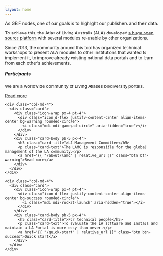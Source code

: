 ```yaml
---
layout: home
---
```


<section>
  <!-- https://bootstrapious.com/p/bootstrap-image-overlay -->
  <!-- Block with a gradient transparent overlay -->
  <!-- https://images.ala.org.au/image/179b8bf5-6858-4798-8ab0-c6ef00e7393b -->
  <div class="overlay-dark bg-cover bg-center p-5" style="background: url(/assets/img/participants/au-5.jpg);background-size: cover; background-repeat: no-repeat;" data-toggle="tooltip" data-placement="right" data-html="true" title="<em>Myrmecobius fasciatus Waterhouse, 1836</em><br>© Owen Lishmund, CC-BY-3.0">
    <div class="overlay-content text-white text-center p-5">
      <div class="container">
        <p class="lead demo-text mb-4">As GBIF nodes, one of our goals is to highlight our publishers and their data.</p>
        <p class="lead demo-text mb-4">To achieve this, the Atlas of Living Australia (ALA) developed <a href="https://github.com/AtlasOfLivingAustralia/" target="_blank">a huge open source platform</a> with several modules re-usable by other organizations.</p>
        <p class="lead demo-text mb-4">Since 2013, the community around this tool has organized technical workshops to present ALA modules to other institutions that wanted to implement it, to improve already existing national data portals and to learn from each other’s achievements.</p>
      </div>
    </div>
  </div>
</section>

<!-- based in https://preview.colorlib.com/#smash -->
<section class="section-2" id="cards">

<div class="container card-styles">
  <div class="row">
    <div class="col-md-4">
      <div class="card">
        <div class="icon-wrap px-4 pt-4">
          <div class="icon d-flex justify-content-center align-items-center bg-info rounded-circle">
            <i class="mdi mdi-account-group" aria-hidden="true"></i>
          </div>
        </div>
        <div class="card-body pb-5 px-4">
          <h5 class="card-title">Participants</h5>
          <p class="card-text">We are a worldwide community of Living Atlases biodiversity portals.</p>
          <a href="{{ "/participants" | relative_url }}" class="btn btn-info">Read more</a>
        </div>
      </div>
    </div>

    <div class="col-md-4">
      <div class="card">
        <div class="icon-wrap px-4 pt-4">
          <div class="icon d-flex justify-content-center align-items-center bg-warning rounded-circle">
            <i class="mdi mdi-gamepad-circle" aria-hidden="true"></i>
          </div>
        </div>
        <div class="card-body pb-5 px-4">
          <h5 class="card-title">LA Management Committee</h5>
          <p class="card-text">The LAMC is responsible for the global management of the LA community.</p>
          <a href="{{ "/about/lamc" | relative_url }}" class="btn btn-warning">Read more</a>
        </div>
      </div>
    </div>

    <div class="col-md-4">
      <div class="card">
        <div class="icon-wrap px-4 pt-4">
          <div class="icon d-flex justify-content-center align-items-center bg-success rounded-circle">
            <i class="mdi mdi-rocket-launch" aria-hidden="true"></i>
          </div>
        </div>
        <div class="card-body pb-5 px-4">
          <h5 class="card-title">For technical people</h5>
          <p class="card-text">To evaluate the LA software and install and maintain a LA Portal is more easy than never.</p>
          <a href="{{ "/quick-start" | relative_url }}" class="btn btn-success">Quick start</a>
        </div>
      </div>
    </div>

  </div>
</div>
</section>
<section>
  <div class="overlay-light bg-cover bg-center p-5" style="background: url(/assets/img/news/community.png);background-size: cover; background-repeat: no-repeat; opacity: 0.5">
    <img src="/assets/img/news/community.png" style="visibility: hidden; width: 100%" />
  </div>
</section>
<section>
  <!-- Block with a gradient transparent overlay -->
  <div class="overlay-light bg-cover bg-center p-5" style="background: url(/assets/img/participants/au-5.jpg)">
    <div class="overlay-content text-white text-center p-5">
      <div class="container">
        <p class="lead demo-text mb-4"></p>
      </div>
    </div>
  </div>
</section>
